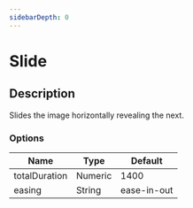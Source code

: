```yaml
---
sidebarDepth: 0
---
```


# Slide

## Description

Slides the image horizontally revealing the next.

### Options

| Name | Type | Default |
|------|------|---------|
| totalDuration | Numeric | 1400 |
| easing | String | ease-in-out |
